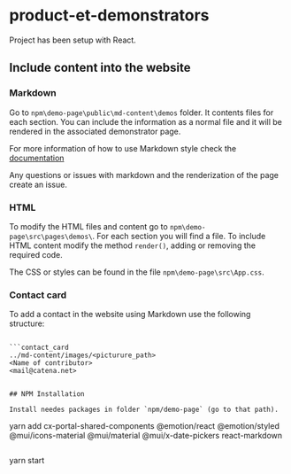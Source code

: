 # product-et-demonstrators

Project has been setup with React.


## Include content into the website

### Markdown
Go to `npm\demo-page\public\md-content\demos` folder. It contents files for each section. You can include the information as a normal file and it will be rendered in the associated demonstrator page.

For more information of how to use Markdown style check the [documentation](https://www.markdownguide.org/basic-syntax/)

Any questions or issues with markdown and the renderization of the page create an issue.

### HTML
To modify the HTML files and content go to `npm\demo-page\src\pages\demos\`. For each section you will find a file. To include HTML content modify the method `render()`, adding or removing the required code.

The CSS or styles can be found in the file `npm\demo-page\src\App.css`.


### Contact card
To add a contact in the website using Markdown use the following structure:
```

```contact_card
../md-content/images/<picturure_path>
<Name of contributor>
<mail@catena.net>
```

```

## NPM Installation

Install needes packages in folder `npm/demo-page` (go to that path).

```
yarn add cx-portal-shared-components @emotion/react @emotion/styled @mui/icons-material @mui/material @mui/x-date-pickers react-markdown
```

```
yarn start
```